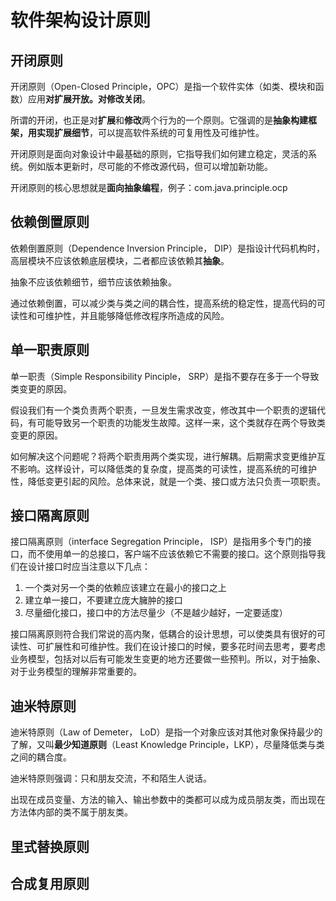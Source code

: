 # 软件架构设计原则
## 开闭原则
开闭原则（Open-Closed Principle，OPC）是指一个软件实体（如类、模块和函数）应用**对扩展开放。对修改关闭**。

所谓的开闭，也正是对**扩展**和**修改**两个行为的一个原则。它强调的是**抽象构建框架，用实现扩展细节**，可以提高软件系统的可复用性及可维护性。

开闭原则是面向对象设计中最基础的原则，它指导我们如何建立稳定，灵活的系统。例如版本更新时，尽可能的不修改源代码，但可以增加新功能。

开闭原则的核心思想就是**面向抽象编程**，例子：com.java.principle.ocp
## 依赖倒置原则
依赖倒置原则（Dependence Inversion Principle， DIP）是指设计代码机构时，高层模块不应该依赖底层模块，二者都应该依赖其**抽象**。

抽象不应该依赖细节，细节应该依赖抽象。

通过依赖倒置，可以减少类与类之间的耦合性，提高系统的稳定性，提高代码的可读性和可维护性，并且能够降低修改程序所造成的风险。
## 单一职责原则
单一职责（Simple Responsibility Pinciple， SRP）是指不要存在多于一个导致类变更的原因。

假设我们有一个类负责两个职责，一旦发生需求改变，修改其中一个职责的逻辑代码，有可能导致另一个职责的功能发生故障。这样一来，这个类就存在两个导致类变更的原因。

如何解决这个问题呢？将两个职责用两个类实现，进行解耦。后期需求变更维护互不影响。这样设计，可以降低类的复杂度，提高类的可读性，提高系统的可维护性，降低变更引起的风险。总体来说，就是一个类、接口或方法只负责一项职责。

## 接口隔离原则
接口隔离原则（interface Segregation Principle， ISP）是指用多个专门的接口，而不使用单一的总接口，客户端不应该依赖它不需要的接口。这个原则指导我们在设计接口时应当注意以下几点：
1. 一个类对另一个类的依赖应该建立在最小的接口之上
2. 建立单一接口，不要建立庞大臃肿的接口
3. 尽量细化接口，接口中的方法尽量少（不是越少越好，一定要适度）

接口隔离原则符合我们常说的高内聚，低耦合的设计思想，可以使类具有很好的可读性、可扩展性和可维护性。我们在设计接口的时候，要多花时间去思考，要考虑业务模型，包括对以后有可能发生变更的地方还要做一些预判。所以，对于抽象、对于业务模型的理解非常重要的。
## 迪米特原则
迪米特原则（Law of Demeter， LoD）是指一个对象应该对其他对象保持最少的了解，又叫**最少知道原则**（Least Knowledge Principle，LKP），尽量降低类与类之间的耦合度。

迪米特原则强调：只和朋友交流，不和陌生人说话。

出现在成员变量、方法的输入、输出参数中的类都可以成为成员朋友类，而出现在方法体内部的类不属于朋友类。
## 里式替换原则
## 合成复用原则
